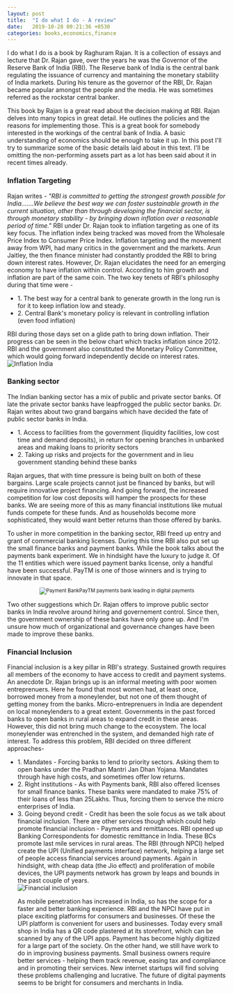 ```yaml
---
layout: post
title:  "I do what I do - A review"
date:   2019-10-28 00:21:36 +0530
categories: books,economics,finance
---
```

I do what I do is a book by Raghuram Rajan. It is a collection of essays and lecture that Dr. Rajan gave, over the years he was the Governor of the Reserve Bank of India (RBI). The Reserve bank of India is the central bank regulating the issuance of currency and mantaining the monetary stability of India markets. During his tenure as the governor of the RBI, Dr. Rajan became popular amongst the people and the media. He was sometimes referred as the rockstar central banker.

This book by Rajan is a great read about the decision making at RBI. Rajan delves into many topics in great detail. He outlines the policies and the reasons for implementing those. This is a great book for somebody interested in the workings of the central bank of India. A basic understanding of economics should be enough to take it up. In this post I'll try to summarize some of the basic details laid about in this text. I'll be omitting the non-performing assets part as a lot has been said about it in recent times already.

<h3>Inflation Targeting</h3>
Rajan writes - <i>"RBI is committed to getting the strongest growth possible for India.......We believe the best way we can foster sustainable growth in the current situation, other than through developing the financial sector, is through monetary stability - by bringing down inflation over a reasonable period of time."</i>
RBI under Dr. Rajan took to inflation targeting as one of its key focus. The inflation index being tracked was moved from the Wholesale Price Index to Consumer Price Index. Inflation targeting and the movement away from WPI, had many critics in the government and the markets. Arun Jaitley, the then finance minister had constantly prodded the RBI to bring down interest rates.
However, Dr. Rajan elucidates the need for an emerging economy to have inflation within control. According to him growth and inflation are part of the same coin. The two key tenets of RBI's philosophy during that time were -

<ul>
<li>1. The best way for a central bank to generate growth in the long run is for it to keep inflation low and steady.</li>
<li>2. Central Bank's monetary policy is relevant in controlling inflation (even food inflation)</li>
</ul>

RBI during those days set on a glide path to bring down inflation. Their progress can be seen in the below chart which tracks inflation since 2012. RBI and the government also constituted the Monetary Policy Committee, which would going forward independently decide on interest rates.
<img src="{{ site.url }}/assets/inflation.png" alt="Inflation India" />

<h3>Banking sector</h3>
The Indian banking sector has a mix of public and private sector banks. Of late the private sector banks have leapfrogged the public sector banks. Dr. Rajan writes about two grand bargains which have decided the fate of public sector banks in India.
<ul>
<li>1. Access to facilities from the government (liquidity facilities, low cost time and demand deposits), in return for opening branches in unbanked areas and making loans to priority sectors</li>
<li>2. Taking up risks and projects for the government and in lieu government standing behind these banks</li>
</ul>

Rajan argues, that with time pressure is being built on both of these bargains. Large scale projects cannot just be financed by banks, but will require innovative project financing. And going forward, the increased competition for low cost deposits will hamper the prospects for these banks. We are seeing more of this as many financial institutions like mutual funds compete for these funds. And as households become more sophisticated, they would want better returns than those offered by banks.

To usher in more competition in the banking sector, RBI freed up entry and grant of commercial banking licenses. During this time RBI also put set up the small finance banks and payment banks. While the book talks about the payments bank experiment. We in hindsight have the luxury to judge it. Of the 11 entities which were issued payment banks license, only a handful have been successful. PayTM is one of those winners and is trying to innovate in that space.

<div style="width:image width px; font-size:80%; text-align:center;"><img src="{{ site.url }}/assets/payment-bank.png" alt="Payment Bank" />PayTM payments bank leading in digital payments</div>

Two other suggestions which Dr. Rajan offers to improve public sector banks in India revolve around hiring and governement control. Since then, the government ownership of these banks have only gone up. And I'm unsure how much of organizational and governance changes have been made to improve these banks.

<h3>Financial Inclusion</h3>
Financial inclusion is a key pillar in RBI's strategy. Sustained growth requires all members of the economy to have access to credit and payment systems. An anecdote Dr. Rajan brings up is an informal meeting with poor women entreprenuers. Here he found that most women had, at least once, borrowed money from a moneylender, but not one of them thought of getting money from the banks. Micro-entreprenuers in India are dependent on local moneylenders to a great extent. Governments in the past forced banks to open banks in rural areas to expand credit in these areas. However, this did not bring much change to the ecosystem. The local moneylender was entrenched in the system, and demanded high rate of interest. To address this problem, RBI decided on three different approaches-
<ul>
<li>1. Mandates - Forcing banks to lend to priority sectors. Asking them to open banks under the Pradhan Mantri Jan Dhan Yojana. Mandates through have high costs, and sometimes offer low returns.</li>
<li>2. Right institutions - As with Payments bank, RBI also offered licenses for small finance banks. These banks were mandated to make 75% of their loans of less than 25Lakhs. Thus, forcing them to servce the micro enterprises of India.</li>
<li>3. Going beyond credit - Credit has been the sole focus as we talk about financial inclusion. There are other services though which could help promote financial inclusion - Payments and remittances. RBI opened up Banking Correspondents for domestic remittance in India. These BCs promote last mile services in rural areas. The RBI (through NPCI) helped create the UPI (Unified payments interface) network, helping a large set of people access financial services around payments. Again in hindsight, with cheap data (the Jio effect) and proliferation of mobile devices, the UPI payments network has grown by leaps and bounds in the past couple of years.</li>

<img src="{{ site.url }}/assets/financial_inclusion.png" alt="Financial inclusion" />


As mobile penetration has increased in India, so has the scope for a faster and better banking experience. RBI and the NPCI have put in place exciting platforms for consumers and businesses. Of these the UPI platform is convenient for users and businesses. Today every small shop in India has a QR code plastered at its storefront, which can be scanned by any of the UPI apps. Payment has become highly digitized for a large part of the society. On the other hand, we still have work to do in improving business payments. Small business owners require better services - helping them track revenue, easing tax and compliance and in promoting their services. New internet startups will find solving these problems challenging and lucrative. The future of digital payments seems to be bright for consumers and merchants in India. 
